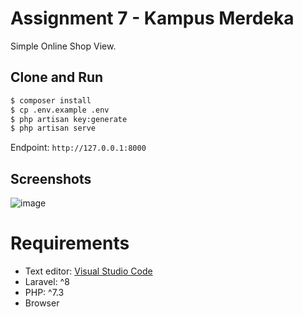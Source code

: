 # Assignment 7 - Kampus Merdeka
Simple Online Shop View.

## Clone and Run
```sh
$ composer install
$ cp .env.example .env
$ php artisan key:generate
$ php artisan serve
```

Endpoint: `http://127.0.0.1:8000`

## Screenshots
![image](https://user-images.githubusercontent.com/26916086/137152373-afd6e531-c651-41b9-b451-125706a22ff1.png)



# Requirements
- Text editor: [Visual Studio Code](https://code.visualstudio.com/)
- Laravel: ^8
- PHP: ^7.3
- Browser
